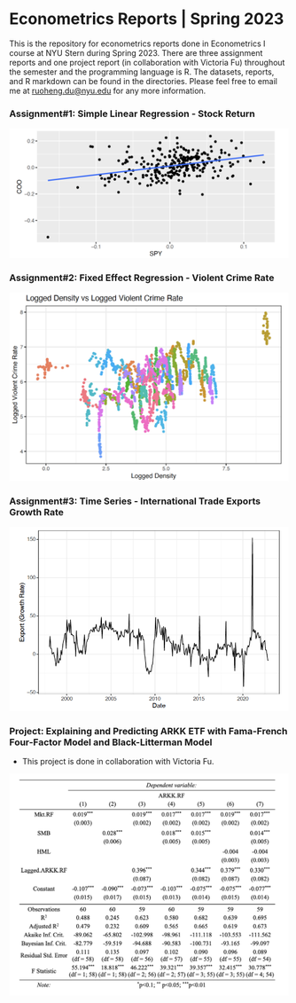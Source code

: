 # Econometrics Reports | Spring 2023
This is the repository for econometrics reports done in Econometrics I course at NYU Stern during Spring 2023. There are three assignment reports and one project report (in collaboration with Victoria Fu) throughout the semester and the programming language is R. The datasets, reports, and R markdown can be found in the directories. Please feel free to email me at ruoheng.du@nyu.edu for any more information.

### Assignment#1: Simple Linear Regression - Stock Return

<img width="600" alt="ass1.png" src="https://github.com/ruoheng-du/econometrics-reports/raw/main/assets/ass1.png">


### Assignment#2: Fixed Effect Regression - Violent Crime Rate

<img width="600" alt="ass2.png" src="https://github.com/ruoheng-du/econometrics-reports/raw/main/assets/ass2.png">


### Assignment#3: Time Series - International Trade Exports Growth Rate

<img width="600" alt="ass3.png" src="https://github.com/ruoheng-du/econometrics-reports/raw/main/assets/ass3.png">


### Project: Explaining and Predicting ARKK ETF with Fama-French Four-Factor Model and Black-Litterman Model
* This project is done in collaboration with Victoria Fu.

<img width="600" alt="BLM" src="https://github.com/ruoheng-du/econometrics-reports/raw/main/assets/BLM.png">

